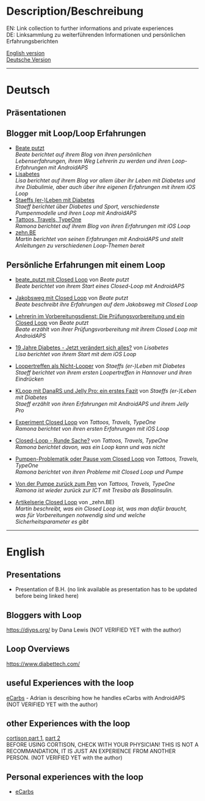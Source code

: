 # Description/Beschreibung
EN: Link collection to further informations and private experiences  
DE: Linksammlung zu weiterführenden Informationen und persönlichen Erfahrungsberichten

[English version](#deutsch)  
[Deutsche Version](#english)

----

# Deutsch
## Präsentationen

## Blogger mit Loop/Loop Erfahrungen
- [Beate putzt](https://beateputzt.com/)  
_Beate berichtet auf ihrem Blog von ihren persönlichen Lebenserfahrungen, ihrem Weg Lehrerin zu werden und ihren Loop-Erfahrungen mit AndroidAPS_
- [Lisabetes](https://lisabetes.de/)  
_Lisa berichtet auf ihrem Blog vor allem über ihr Leben mit Diabetes und ihre Diabulimie, aber auch über ihre eigenen Erfahrungen mit ihrem iOS Loop_
- [Staeffs (er-)Leben mit Diabetes](http://diabetes-leben.com/)  
_Staeff berichtet über Diabetes und Sport, verschiedenste Pumpenmodelle und ihren Loop mit AndroidAPS_
- [Tattoos, Travels, TypeOne](http://www.tattoostravelstypeone.de)  
_Ramona berichtet auf ihrem Blog von ihren Erfahrungen mit iOS Loop_
- [zehn.BE](https://zehn.be/)  
_Martin berichtet von seinen Erfahrungen mit AndroidAPS und stellt Anleitungen zu verschiedenen Loop-Themen bereit_

## Persönliche Erfahrungen mit einem Loop
- [beate_putzt mit Closed Loop](https://beateputzt.com/2018/04/13/beate_putzt-mit-closed-loop/) von _Beate putzt_  
_Beate berichtet von ihrem Start eines Closed-Loop mit AndroidAPS_
- [Jakobsweg mit Closed Loop](https://beateputzt.com/2018/11/09/oops-i-did-it-again-premiere-jakobsweg-mit-closed-loop/) von _Beate putzt_  
_Beate beschreibt ihre Erfahrungen auf dem Jakobsweg mit Closed Loop_
- [Lehrerin im Vorbereitungsdienst: Die Prüfungsvorbereitung und ein Closed Loop](https://beateputzt.com/2019/04/02/lehrerin-im-vorbereitungsdienst-pruefung-diabetes/) von _Beate putzt_  
_Beate erzählt von ihrer Prüfungsvorbereitung mit ihrem Closed Loop mit AndroidAPS_

- [19 Jahre Diabetes - Jetzt verändert sich alles?](https://lisabetes.de/19-jahre-diabetes-jetzt-veraendert-sich-alles/)  von _Lisabetes_  
_Lisa berichtet von ihrem Start mit dem iOS Loop_

- [Loopertreffen als Nicht-Looper](http://diabetes-leben.com/2018/12/looper-treffen-smart-devices.html) von _Staeffs (er-)Leben mit Diabetes_  
_Staeff berichtet von ihrem ersten Loopertreffen in Hannover und ihren Eindrücken_
- [KLoop mit DanaRS und Jelly Pro: ein erstes Fazit](https://diabetes-leben.com/2019/01/loop-mit-danars.html) von _Staeffs (er-)Leben mit Diabetes_  
_Staeff erzählt von ihren Erfahrungen mit AndroidAPS und ihrem Jelly Pro_

- [Experiment Closed Loop](http://www.tattoostravelstypeone.de/closed-loop/) von _Tattoos, Travels, TypeOne_  
_Ramona berichtet von ihren ersten Erfahrungen mit iOS Loop_
- [Closed-Loop - Runde Sache?](http://www.tattoostravelstypeone.de/diy-closed-loop-runde-sache/) von _Tattoos, Travels, TypeOne_  
_Ramona berichtet davon, was ein Loop kann und was nicht_
- [Pumpen-Problematik oder Pause vom Closed Loop](http://www.tattoostravelstypeone.de/pause-vom-closed-loop/) von _Tattoos, Travels, TypeOne_  
_Ramona berichtet von ihren Probleme mit Closed Loop und Pumpe_
- [Von der Pumpe zurück zum Pen](http://www.tattoostravelstypeone.de/pumpe-zu-pen/) von _Tattoos, Travels, TypeOne_  
_Ramona ist wieder zurück zur ICT mit Tresiba als Basalinsulin._

- [Artikelserie Closed Loop](https://zehn.be/2017/11/11/artikelserie-closed-loop/) von _zehn.BE)  
_Martin beschreibt, was ein Closed Loop ist, was man dafür braucht, was für Vorbereitungen notwendig sind und welche Sicherheitsparameter es gibt_

----

# English
## Presentations
- Presentation of B.H. (no link available as presentation has to be updated before being linked here)

## Bloggers with Loop
https://diyps.org/ by Dana Lewis (NOT VERIFIED YET with the author)
## Loop Overviews
https://www.diabettech.com/

## useful Experiences with the loop
[eCarbs](https://adriansloop.blogspot.co.at/2018/04/page-margin-0.html) - Adrian is describing how he handles eCarbs with AndroidAPS  
(NOT VERIFIED YET with the author)

## other Experiences with the loop
[cortison part 1](https://www.blood-sugar-lounge.de/2018/10/diabetes-typ-1-und-kortison-therapie-war-da-was-teil-1/), [part 2](https://www.blood-sugar-lounge.de/2018/11/diabetes-typ-1-und-kortison-therapie-war-da-was-teil-2/) <br>
BEFORE USING CORTISON, CHECK WITH YOUR PHYSICIAN! THIS IS NOT A RECOMMANDATION, IT IS JUST AN EXPERIENCE FROM ANOTHER PERSON.
(NOT VERIFIED YET with the author)

## Personal experiences with the loop
- [eCarbs](https://adriansloop.blogspot.co.at/2018/04/page-margin-0.html)
